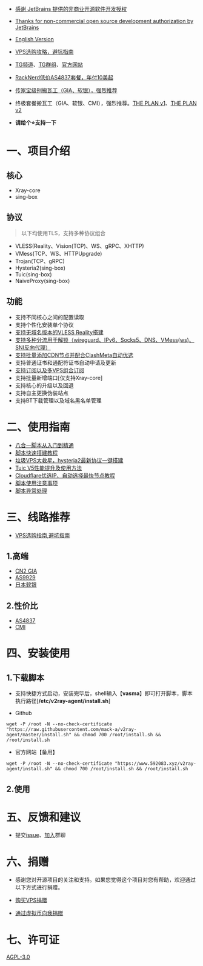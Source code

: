 

- [感谢 JetBrains 提供的非商业开源软件开发授权](https://www.jetbrains.com/?from=v2ray-agent)
- [Thanks for non-commercial open source development authorization by JetBrains](https://www.jetbrains.com/?from=v2ray-agent)

- [English Version](https://github.com/mack-a/v2ray-agent/blob/master/documents/en/README_EN.md)
- [VPS选购攻略，避坑指南](https://www.592083.xyz/archives/1679975663984)
- [TG频道](https://t.me/v2rayAgentChannel)、[TG群组](https://t.me/technologyshare)、[官方网站](https://www.592083.xyz/)
- [RackNerd低价AS4837套餐，年付10美起](https://www.592083.xyz/archives/racknerdtao-can-zheng-li-nian-fu-10mei-yuan)
- [传家宝级别搬瓦工（GIA、软银），强烈推荐](https://bandwagonhost.com/aff.php?aff=64917&pid=94)
- 终极套餐搬瓦工（GIA、软银、CMI），强烈推荐。[THE PLAN v1](https://bandwagonhost.com/aff.php?aff=64917&pid=144)、[THE PLAN v2](https://bandwagonhost.com/aff.php?aff=64917&pid=131)

- **请给个⭐支持一下**

# 一、项目介绍

## 核心

- Xray-core
- sing-box

## 协议

> 以下均使用TLS，支持多种协议组合

- VLESS(Reality、Vision(TCP)、WS、gRPC、XHTTP)
- VMess(TCP、WS、HTTPUpgrade)
- Trojan(TCP、gRPC)
- Hysteria2(sing-box)
- Tuic(sing-box)
- NaiveProxy(sing-box)

## 功能

- 支持不同核心之间的配置读取
- 支持个性化安装单个协议
- [支持无域名版本的VLESS Reality搭建](https://www.592083.xyz/archives/1708584312877)
- [支持多种分流用于解锁（wireguard、IPv6、Socks5、DNS、VMess(ws)、SNI反向代理）](https://www.592083.xyz/archives/ba-he-yi-jiao-ben-yu-ming-fen-liu-jiao-cheng)
- [支持批量添加CDN节点并配合ClashMeta自动优选](https://www.592083.xyz/archives/1684858575649)
- 支持普通证书和通配符证书自动申请及更新
- [支持订阅以及多VPS组合订阅](https://www.592083.xyz/archives/1681804748677)
- 支持批量新增端口[仅支持Xray-core]
- 支持核心的升级以及回退
- 支持自主更换伪装站点
- 支持BT下载管理以及域名黑名单管理

# 二、使用指南

- [八合一脚本从入门到精通](https://www.592083.xyz/archives/1710141233)
- [脚本快速搭建教程](https://www.592083.xyz/archives/1682491479771)
- [垃圾VPS大救星，hysteria2最新协议一键搭建](https://www.592083.xyz/archives/1697162969693)
- [Tuic V5性能提升及使用方法](https://www.592083.xyz/archives/1687167522196)
- [Cloudflare优选IP、自动选择最快节点教程](https://www.592083.xyz/archives/1684858575649)
- [脚本使用注意事项](https://www.592083.xyz/archives/1679931532764)
- [脚本异常处理](https://www.592083.xyz/archives/1684115970026)

# 三、线路推荐

- [VPS选购指南,避坑指南](https://www.592083.xyz/archives/1679975663984)

## 1.高端

- [CN2 GIA](https://www.592083.xyz/tags/cn2-gia)
- [AS9929](https://www.592083.xyz/tags/as9929)
- [日本软银](https://www.592083.xyz/tags/ruan-yin)

## 2.性价比

- [AS4837](https://www.592083.xyz/tags/as4837)
- [CMI](https://www.592083.xyz/tags/cmi)

# 四、安装使用

## 1.下载脚本

- 支持快捷方式启动，安装完毕后，shell输入【**vasma**】即可打开脚本，脚本执行路径[**/etc/v2ray-agent/install.sh**]

- Github

```
wget -P /root -N --no-check-certificate "https://raw.githubusercontent.com/mack-a/v2ray-agent/master/install.sh" && chmod 700 /root/install.sh && /root/install.sh
```

- 官方网站【备用】

```
wget -P /root -N --no-check-certificate "https://www.592083.xyz/v2ray-agent/install.sh" && chmod 700 /root/install.sh && /root/install.sh
```

## 2.使用

# 五、反馈和建议

- 提交[issue](https://github.com/mack-a/v2ray-agent/issues)、[加入](https://t.me/technologyshare)群聊

# 六、捐赠

- 感谢您对开源项目的关注和支持。如果您觉得这个项目对您有帮助，欢迎通过以下方式进行捐赠。

- [购买VPS捐赠](https://www.592083.xyz/categories/vps)

- [通过虚拟币向我捐赠](https://www.592083.xyz/1679123834836)

# 七、许可证

[AGPL-3.0](https://github.com/mack-a/v2ray-agent/blob/master/LICENSE)
